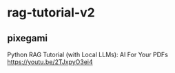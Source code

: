 # rag-tutorial-v2
## pixegami

Python RAG Tutorial (with Local LLMs): AI For Your PDFs
https://youtu.be/2TJxpyO3ei4
